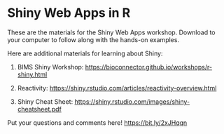 # Shiny Web Apps in R

These are the materials for the Shiny Web Apps workshop. Download to your computer to follow along with the hands-on examples.

Here are additional materials for learning about Shiny: 

1. BIMS Shiny Workshop: https://bioconnector.github.io/workshops/r-shiny.html

2. Reactivity: https://shiny.rstudio.com/articles/reactivity-overview.html

3. Shiny Cheat Sheet: https://shiny.rstudio.com/images/shiny-cheatsheet.pdf

Put your questions and comments here! https://bit.ly/2xJHqqn
